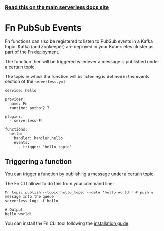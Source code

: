 <!--
title: Serverless Framework - Fn Events - PubSub
menuText: PubSub
menuOrder: 2
description:  PubSub Events in Fn
layout: Doc
-->

<!-- DOCS-SITE-LINK:START automatically generated  -->
### [Read this on the main serverless docs site](https://www.serverless.com/framework/docs/providers/Fn/events/pubsub)
<!-- DOCS-SITE-LINK:END -->

# Fn PubSub Events

Fn functions can also be registered to listen to PubSub events in a Kafka topic. Kafka (and Zookeeper) are deployed in your Kubernetes cluster as part of the Fn deployment.

The function then will be triggered whenever a message is published under a certain topic.

The topic in which the function will be listening is defined in the events section of the `serverless.yml`:

```
service: hello

provider:
  name: Fn
  runtime: python2.7

plugins:
  - serverless-Fn

functions:
  hello:
    handler: handler.hello
    events:
      - trigger: 'hello_topic'
```

## Triggering a function

You can trigger a function by publishing a message under a certain topic.

The Fn CLI allows to do this from your command line:

```
Fn topic publish --topic hello_topic --data 'hello world!' # push a message into the queue
serverless logs -f hello

# Output
hello world!
```

You can install the Fn CLI tool following the [installation guide](../guide/installation.md).
